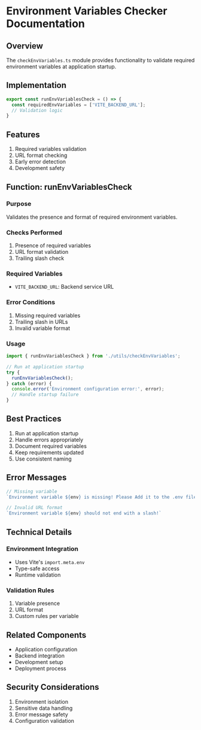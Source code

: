 # Environment Variables Checker Documentation

## Overview
The `checkEnvVariables.ts` module provides functionality to validate required environment variables at application startup.

## Implementation
```typescript
export const runEnvVariablesCheck = () => {
  const requiredEnvVariables = ['VITE_BACKEND_URL'];
  // Validation logic
}
```

## Features
1. Required variables validation
2. URL format checking
3. Early error detection
4. Development safety

## Function: runEnvVariablesCheck

### Purpose
Validates the presence and format of required environment variables.

### Checks Performed
1. Presence of required variables
2. URL format validation
3. Trailing slash check

### Required Variables
- `VITE_BACKEND_URL`: Backend service URL

### Error Conditions
1. Missing required variables
2. Trailing slash in URLs
3. Invalid variable format

### Usage
```typescript
import { runEnvVariablesCheck } from './utils/checkEnvVariables';

// Run at application startup
try {
  runEnvVariablesCheck();
} catch (error) {
  console.error('Environment configuration error:', error);
  // Handle startup failure
}
```

## Best Practices
1. Run at application startup
2. Handle errors appropriately
3. Document required variables
4. Keep requirements updated
5. Use consistent naming

## Error Messages
```typescript
// Missing variable
`Environment variable ${env} is missing! Please Add it to the .env file`

// Invalid URL format
`Environment variable ${env} should not end with a slash!`
```

## Technical Details

### Environment Integration
- Uses Vite's `import.meta.env`
- Type-safe access
- Runtime validation

### Validation Rules
1. Variable presence
2. URL format
3. Custom rules per variable

## Related Components
- Application configuration
- Backend integration
- Development setup
- Deployment process

## Security Considerations
1. Environment isolation
2. Sensitive data handling
3. Error message safety
4. Configuration validation
